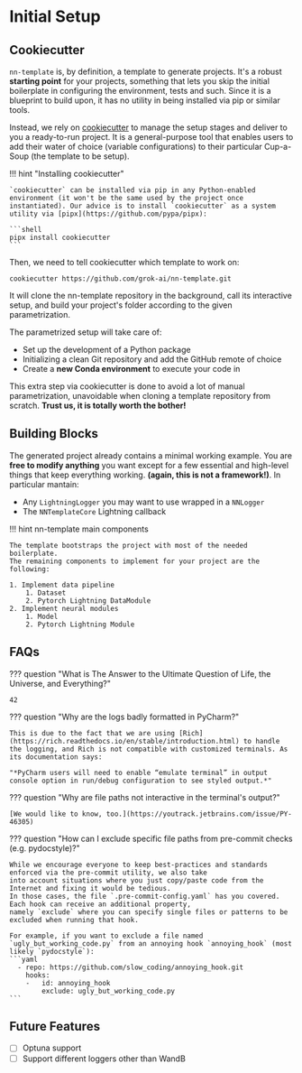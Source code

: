 # Initial Setup

## Cookiecutter

`nn-template` is, by definition, a template to generate projects. It's a robust **starting point**
for your projects, something that lets you skip the initial boilerplate in configuring the environment, tests and such.
Since it is a blueprint to build upon, it has no utility in being installed via pip or similar tools.

Instead, we rely on [cookiecutter](https://cookiecutter.readthedocs.io) to manage the setup stages and deliver to you a
ready-to-run project. It is a general-purpose tool that enables users to add their water of choice (variable
configurations) to their particular Cup-a-Soup (the template to be setup).

!!! hint "Installing cookiecutter"

    `cookiecutter` can be installed via pip in any Python-enabled environment (it won't be the same used by the project once
    instantiated). Our advice is to install `cookiecutter` as a system utility via [pipx](https://github.com/pypa/pipx):

    ```shell
    pipx install cookiecutter
    ```

Then, we need to tell cookiecutter which template to work on:

```shell
cookiecutter https://github.com/grok-ai/nn-template.git
```

It will clone the nn-template repository in the background, call its interactive setup, and build your project's folder
according to the given parametrization.

The parametrized setup will take care of:

- Set up the development of a Python package
- Initializing a clean Git repository and add the GitHub remote of choice
- Create a **new Conda environment** to execute your code in

This extra step via cookiecutter is done to avoid a lot of manual parametrization, unavoidable when cloning a template
repository from scratch. **Trust us, it is totally worth the bother!**

## Building Blocks
The generated project already contains a minimal working example. You are **free to modify anything** you want except for
a few essential and high-level things that keep everything working. **(again, this is not a framework!)**.
In particular mantain:

- Any `LightningLogger` you may want to use wrapped in a `NNLogger`
- The `NNTemplateCore` Lightning callback

!!! hint nn-template main components

    The template bootstraps the project with most of the needed boilerplate.
    The remaining components to implement for your project are the following:

    1. Implement data pipeline
        1. Dataset
        2. Pytorch Lightning DataModule
    2. Implement neural modules
        1. Model
        2. Pytorch Lightning Module

## FAQs

??? question "What is The Answer to the Ultimate Question of Life, the Universe, and Everything?"

    42

??? question "Why are the logs badly formatted in PyCharm?"

    This is due to the fact that we are using [Rich](https://rich.readthedocs.io/en/stable/introduction.html) to handle
    the logging, and Rich is not compatible with customized terminals. As its documentation says:

    "*PyCharm users will need to enable “emulate terminal” in output console option in run/debug configuration to see styled output.*"

??? question "Why are file paths not interactive in the terminal's output?"

    [We would like to know, too.](https://youtrack.jetbrains.com/issue/PY-46305)

??? question "How can I exclude specific file paths from pre-commit checks (e.g. pydocstyle)?"

    While we encourage everyone to keep best-practices and standards enforced via the pre-commit utility, we also take
    into account situations where you just copy/paste code from the Internet and fixing it would be tedious.
    In those cases, the file `.pre-commit-config.yaml` has you covered. Each hook can receive an additional property,
    namely `exclude` where you can specify single files or patterns to be excluded when running that hook.

    For example, if you want to exclude a file named `ugly_but_working_code.py` from an annoying hook `annoying_hook` (most likely `pydocstyle`):
    ```yaml
      - repo: https://github.com/slow_coding/annoying_hook.git
        hooks:
        -   id: annoying_hook
            exclude: ugly_but_working_code.py
    ```

## Future Features

- [ ] Optuna support
- [ ] Support different loggers other than WandB
